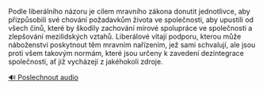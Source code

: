 
Podle liberálního názoru je cílem mravního zákona donutit jednotlivce, aby přizpůsobili své chování požadavkům života ve společnosti, aby upustili od všech činů, které by škodily zachování mírové spolupráce ve společnosti a zlepšování mezilidských vztahů. Liberálové vítají podporu, kterou může náboženství poskytnout těm mravním nařízením, jež sami schvalují, ale jsou proti všem takovým normám, které jsou určeny k zavedení dezintegrace společnosti, ať již vycházejí z jakéhokoli zdroje.

[🔊 Poslechnout audio](/data/7-paragraphs/audio/chapter_36/para_004-Podle-liberlnho-nzoru-je-clem-mravnho-zkona.mp3)
